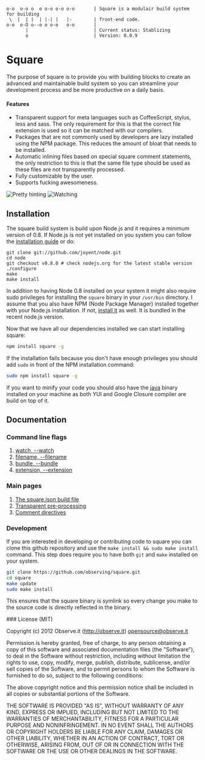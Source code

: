```
o-o  o-o o  o o-o o-o o-o       | Square is a modulair build system for building
 \  |  | |  | |-| |   |-        | front-end code.
o-o  o-O o--o o o-o   o-o       |
       |                        | Current status: Stablizing
       o                        | Version: 0.0.9
```

# Square

The purpose of square is to provide you with building blocks to create an
advanced and maintainable build system so you can streamline your development
process and be more productive on a daily basis.

#### Features

- Transparent support for meta languages such as CoffeeScript, stylus, less and
  sass. The only requirement for this is that the correct file extension is
  used so it can be matched with our compilers.
- Packages that are not commonly used by developers are lazy installed using the
  NPM package. This reduces the amount of bloat that needs to be installed.
- Automatic inlining files based on special square comment statements, the only
  restriction to this is that the same file type should be used as these files
  are not transparently processed.
- Fully customizable by the user.
- Supports fucking awesomeness.

![Pretty hinting](http://f.cl.ly/items/0V2Q0I150j1G2j043h2q/square-hint.png)
![Watching](http://f.cl.ly/items/2z2z26213v111W2y141H/Screen%20Shot%202012-04-27%20at%209.25.55%20PM.png)

## Installation

The square build system is build upon Node.js and it requires a minimum version
of 0.8. If Node.js is not yet installed on you system you can follow the
[installation guide](https://github.com/joyent/node/wiki/Installation) or do:

```
git clone git://github.com/joyent/node.git
cd node
git checkout v0.8.0 # check nodejs.org for the latest stable version
./configure
make
make install
```

In addition to having Node 0.8 installed on your system it might also require
sudo privileges for installing the `square` binary in your `/usr/bin` directory.
I assume that you also have NPM (Node Package Manager) installed together with
your Node.js installation. If not, [install it](http://npmjs.org/) as well. It
is bundled in the recent node.js version.

Now that we have all our dependencies installed we can start installing square:

```bash
npm install square -g
```

If the installation fails because you don't have enough privileges you should
add `sudo` in front of the NPM installation command:

```bash
sudo npm install square -g
```

If you want to minify your code you should also have the
[java](http://lmgtfy.com/?q=installing+java) binary
installed on your machine as both YUI and Google Closure compiler are build
on top of it.

## Documentation
### Command line flags

1. [watch, --watch](/observing/square/blob/master/doc/flags/watch.md)
2. [filename, --filename](/observing/square/blob/master/doc/flags/filename.md)
3. [bundle, --bundle](/observing/square/blob/master/doc/flags/bundle.md)
4. [extension, --extension](/observing/square/blob/master/doc/flags/extension.md)

### Main pages

1. [The square.json build file](/observing/square/blob/master/doc/square.json.md)
2. [Transparent pre-processing](/observing/square/blob/master/doc/pre-processors.md)
2. [Comment directives](/observing/square/blob/master/doc/directive.md)

### Development

If you are interested in developing or contributing code to square you can clone
this github repository and use the `make install && sudo make install` command.
This step does require you to have both `git` and `make` installed on your
system.

```bash
git clone https://github.com/observing/square.git
cd square
make update
sudo make install
```

This ensures that the square binary is symlink so every change you make to the
source code is directly reflected in the binary.

<a name="license" />
### License (MIT)

Copyright (c) 2012 Observe.it (http://observe.it) <opensource@observe.it>

Permission is hereby granted, free of charge, to any person obtaining a copy of
this software and associated documentation files (the "Software"), to deal in
the Software without restriction, including without limitation the rights to
use, copy, modify, merge, publish, distribute, sublicense, and/or sell copies
of the Software, and to permit persons to whom the Software is
furnished to do so, subject to the following conditions: 

The above copyright notice and this permission notice shall be included in all
copies or substantial portions of the Software.

THE SOFTWARE IS PROVIDED "AS IS", WITHOUT WARRANTY OF ANY KIND, EXPRESS OR
IMPLIED, INCLUDING BUT NOT LIMITED TO THE WARRANTIES OF MERCHANTABILITY,
FITNESS FOR A PARTICULAR PURPOSE AND NONINFRINGEMENT. IN NO EVENT SHALL THE
AUTHORS OR COPYRIGHT HOLDERS BE LIABLE FOR ANY CLAIM, DAMAGES OR OTHER
LIABILITY, WHETHER IN AN ACTION OF CONTRACT, TORT OR OTHERWISE, ARISING FROM,
OUT OF OR IN CONNECTION WITH THE SOFTWARE OR THE USE OR OTHER DEALINGS IN THE
SOFTWARE.
